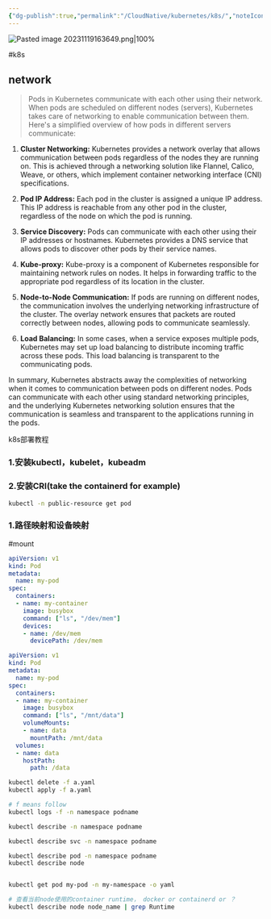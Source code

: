 ```yaml
---
{"dg-publish":true,"permalink":"/CloudNative/kubernetes/k8s/","noteIcon":"3"}
---
```


![Pasted image 20231119163649.png|100%](/img/user/pics/Pasted%20image%2020231119163649.png)

#k8s
## network
> Pods in Kubernetes communicate with each other using their network. When pods are scheduled on different nodes (servers), Kubernetes takes care of networking to enable communication between them. Here's a simplified overview of how pods in different servers communicate:

1. **Cluster Networking:** Kubernetes provides a network overlay that allows communication between pods regardless of the nodes they are running on. This is achieved through a networking solution like Flannel, Calico, Weave, or others, which implement container networking interface (CNI) specifications.
    
2. **Pod IP Address:** Each pod in the cluster is assigned a unique IP address. This IP address is reachable from any other pod in the cluster, regardless of the node on which the pod is running.
    
3. **Service Discovery:** Pods can communicate with each other using their IP addresses or hostnames. Kubernetes provides a DNS service that allows pods to discover other pods by their service names.
    
4. **Kube-proxy:** Kube-proxy is a component of Kubernetes responsible for maintaining network rules on nodes. It helps in forwarding traffic to the appropriate pod regardless of its location in the cluster.
    
5. **Node-to-Node Communication:** If pods are running on different nodes, the communication involves the underlying networking infrastructure of the cluster. The overlay network ensures that packets are routed correctly between nodes, allowing pods to communicate seamlessly.
    
6. **Load Balancing:** In some cases, when a service exposes multiple pods, Kubernetes may set up load balancing to distribute incoming traffic across these pods. This load balancing is transparent to the communicating pods.
    

In summary, Kubernetes abstracts away the complexities of networking when it comes to communication between pods on different nodes. Pods can communicate with each other using standard networking principles, and the underlying Kubernetes networking solution ensures that the communication is seamless and transparent to the applications running in the pods.

k8s部署教程

### 1.安装kubectl，kubelet，kubeadm

### 2.安装CRI(take the containerd for example)


```sh title:"获取指定namespace的pods"
kubectl -n public-resource get pod

```





### 1.路径映射和设备映射
#mount

```yaml
apiVersion: v1
kind: Pod
metadata:
  name: my-pod
spec:
  containers:
  - name: my-container
    image: busybox
    command: ["ls", "/dev/mem"]
    devices:
    - name: /dev/mem
      devicePath: /dev/mem

```

```yaml
apiVersion: v1
kind: Pod
metadata:
  name: my-pod
spec:
  containers:
  - name: my-container
    image: busybox
    command: ["ls", "/mnt/data"]
    volumeMounts:
    - name: data
      mountPath: /mnt/data
  volumes:
  - name: data
    hostPath:
      path: /data
```



```sh
kubectl delete -f a.yaml
kubectl apply -f a.yaml

# f means follow
kubectl logs -f -n namespace podname

kubectl describe -n namespace podname

kubectl describe svc -n namespace podname

kubectl describe pod -n namespace podname
kubectl describe node


kubectl get pod my-pod -n my-namespace -o yaml

# 查看当前node使用的container runtime， docker or containerd or ？
kubectl describe node node_name | grep Runtime

```
